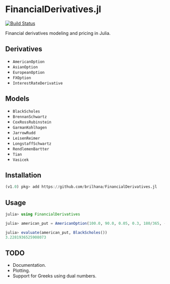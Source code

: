 # FinancialDerivatives.jl

[![Build Status](https://travis-ci.org/brilhana/FinancialDerivatives.jl.svg?branch=master)](https://travis-ci.org/brilhana/FinancialDerivatives.jl)

Financial derivatives modeling and pricing in Julia.

## Derivatives

* `AmericanOption`
* `AsianOption`
* `EuropeanOption`
* `FXOption`
* `InterestRateDerivative`

## Models

* `BlackScholes`
* `BrennanSchwartz`
* `CoxRossRubinstein`
* `GarmanKohlhagen`
* `JarrowRudd`
* `LeisenReimer`
* `LongstaffSchwartz`
* `RendlemenBartter`
* `Tian`
* `Vasicek`

## Installation

```julia
(v1.0) pkg> add https://github.com/brilhana/FinancialDerivatives.jl
```

## Usage

```julia
julia> using FinancialDerivatives

julia> american_put = AmericanOption(100.0, 90.0, 0.05, 0.3, 180/365, -1)

julia> evaluate(american_put, BlackScholes())
3.2281936525908073
```

## TODO

* Documentation.
* Plotting.
* Support for Greeks using dual numbers.
